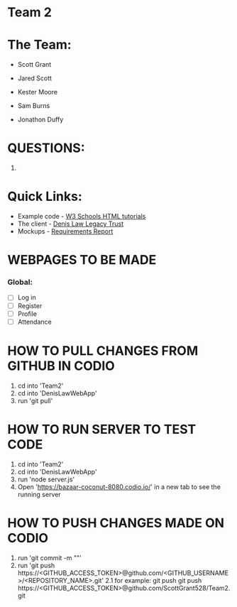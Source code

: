 # Team 2

# The Team:
* Scott Grant

* Jared Scott

* Kester Moore

* Sam Burns

* Jonathon Duffy

# QUESTIONS:
1. 

# Quick Links: 
* Example code - [W3 Schools HTML tutorials](https://www.w3schools.com/html/)
* The client - [Denis Law Legacy Trust](https://www.denislawlegacytrust.org/)
* Mockups - [Requirements Report](https://docs.google.com/document/d/1N3Q9gU3oSs_PNoPBmU8NOy4DVx0aPX5LHv_FyO-Ak80/edit?usp=sharing)

# WEBPAGES TO BE MADE

### Global:
- [ ] Log in 
- [ ] Register
- [ ] Profile
- [ ] Attendance

# HOW TO PULL CHANGES FROM GITHUB IN CODIO
1. cd into 'Team2'
2. cd into 'DenisLawWebApp'
3. run 'git pull' 

# HOW TO RUN SERVER TO TEST CODE
1. cd into 'Team2'
2. cd into 'DenisLawWebApp'
3. run 'node server.js'
4. Open 'https://bazaar-coconut-8080.codio.io/' in a new tab to see the running server

# HOW TO PUSH CHANGES MADE ON CODIO
1. run 'git commit -m "<message>"'
2. run 'git push https://<GITHUB_ACCESS_TOKEN>@github.com/<GITHUB_USERNAME>/<REPOSITORY_NAME>.git'
    2.1 for example: git push git push https://<GITHUB_ACCESS_TOKEN>@github.com/ScottGrant528/Team2.git




